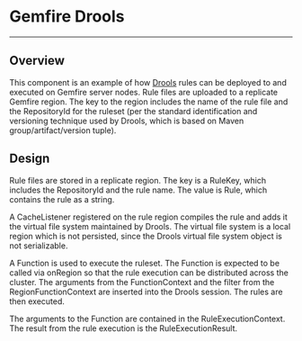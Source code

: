 # Gemfire Drools
---
## Overview
This component is an example of how [Drools](http://www.drools.org) rules can be deployed to and executed on Gemfire server nodes.  Rule files are uploaded to a replicate Gemfire region.  The key to the region includes the name of the rule file and the RepositoryId for the ruleset (per the standard identification and versioning technique used by Drools, which is based on Maven group/artifact/version tuple).
## Design
Rule files are stored in a replicate region.  The key is a RuleKey, which includes the RepositoryId and the rule name.  The value is Rule, which contains the rule as a string.

A CacheListener registered on the rule region compiles the rule and adds it the virtual file system maintained by Drools.  The virtual file system is a local region which is not persisted, since the Drools virtual file system object is not serializable.

A Function is used to execute the ruleset.  The Function is expected to be called via onRegion so that the rule execution can be distributed across the cluster.  The arguments from the FunctionContext and the filter from the RegionFunctionContext are inserted into the Drools session.  The rules are then executed.

The arguments to the Function are contained in the RuleExecutionContext.  The result from the rule execution is the RuleExecutionResult.